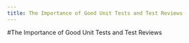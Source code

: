 ```yaml
---
title: The Importance of Good Unit Tests and Test Reviews
---
```


#The Importance of Good Unit Tests and Test Reviews
